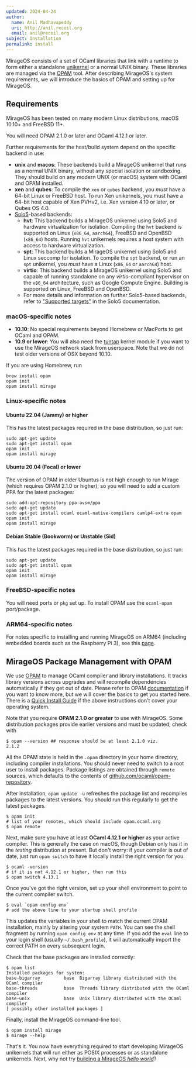 ```yaml
---
updated: 2024-04-24
author:
  name: Anil Madhavapeddy
  uri: http://anil.recoil.org
  email: anil@recoil.org
subject: Installation
permalink: install
---
```


MirageOS consists of a set of OCaml libraries that link with a runtime to form either a standalone [unikernel](https://en.wikipedia.org/wiki/Unikernel) or a normal UNIX binary. These libraries are managed via the [OPAM](https://opam.ocaml.org) tool. After describing MirageOS's system requirements, we will introduce the basics of OPAM and setting up for MirageOS.

## Requirements

MirageOS has been tested on many modern Linux distributions, macOS 10.10+ and FreeBSD 11+.

You will need OPAM 2.1.0 or later and OCaml 4.12.1 or later.

Further requirements for the host/build system depend on the specific backend in use:

* __unix__ and __macos__: These backends build a MirageOS unikernel that runs as a normal UNIX binary, without any special isolation or sandboxing. They should build on any modern UNIX (or macOS) system with OCaml and OPAM installed.
* __xen__ and __qubes__: To compile the `xen` or `qubes` backend, you *must* have a 64-bit Linux or FreeBSD host. To run Xen unikernels, you must have a 64-bit host capable of Xen PVHv2, i.e. Xen version 4.10 or later, or Qubes OS 4.0.
* [Solo5](https://github.com/Solo5/solo5)-based backends:
    * __hvt__: This backend builds a MirageOS unikernel using Solo5 and hardware virtualization for isolation. Compiling the `hvt` backend is supported on Linux (`x86_64`, `aarch64`), FreeBSD and OpenBSD (`x86_64`) hosts. Running `hvt` unikernels requires a host system with access to hardware virtualization.
    * __spt__: This backend builds a MirageOS unikernel using Solo5 and Linux seccomp for isolation. To compile the `spt` backend, or run an `spt` unikernel, you _must_ have a Linux (`x86_64` or `aarch64`) host.
    * __virtio__: This backend builds a MirageOS unikernel using Solo5 and capable of running standalone on any _virtio_-compliant hypervisor on the `x86_64` architecture, such as Google Compute Engine. Building is supported on Linux, FreeBSD and OpenBSD.
    * For more details and information on further Solo5-based backends, refer to ["Supported targets"](https://github.com/Solo5/solo5/blob/v0.6.3/docs/building.md#supported-targets) in the Solo5 documentation.

### macOS-specific notes

* __10.10__: No special requirements beyond Homebrew or MacPorts to get OCaml and OPAM.
* __10.9 or lower__: You will also need the [tuntap](http://tuntaposx.sourceforge.net/) kernel module if you want to use the MirageOS network stack from userspace.  Note that we do not test older versions of OSX beyond 10.10.

If you are using Homebrew, run

    brew install opam
    opam init
    opam install mirage

### Linux-specific notes

#### Ubuntu 22.04 (Jammy) or higher

This has the latest packages required in the base distribution, so just run:

    sudo apt-get update
    sudo apt-get install opam
    opam init
    opam install mirage

#### Ubuntu 20.04 (Focal) or lower

The version of OPAM in older Ubuntus is not high enough to run Mirage (which requires OPAM 2.1.0 or higher), so you will need to add a custom PPA for the latest packages:

    sudo add-apt-repository ppa:avsm/ppa
    sudo apt-get update
    sudo apt-get install ocaml ocaml-native-compilers camlp4-extra opam
    opam init
    opam install mirage

#### Debian Stable (Bookworm) or Unstable (Sid)

This has the latest packages required in the base distribution, so just run:

    sudo apt-get update
    sudo apt-get install opam
    opam init
    opam install mirage

### FreeBSD-specific notes

You will need ports or `pkg` set up. To install OPAM use the `ocaml-opam` port/package.

### ARM64-specific notes

For notes specific to installing and running MirageOS on ARM64 (including embedded boards such as the Raspberry Pi 3), see this [page](/wiki/arm64).

## MirageOS Package Management with OPAM

We use [OPAM](https://opam.ocaml.org) to manage OCaml compiler and library installations. It tracks library versions across upgrades and will recompile dependencies automatically if they get out of date. Please refer to OPAM [documentation](https://opam.ocaml.org) if you want to know more, but we will cover the basics to get you started here. There is a [Quick Install Guide](http://opam.ocaml.org/doc/Install.html) if the above instructions don't cover your operating system.

Note that you require **OPAM 2.1.0 or greater** to use with MirageOS. Some distribution packages provide earlier versions and must be updated; check with

    $ opam --version ## response should be at least 2.1.0 viz.
    2.1.2

All the OPAM state is held in the `.opam` directory in your home directory, including compiler installations. You should never need to switch to a root user to install packages. Package listings are obtained through `remote` sources, which defaults to the contents of [github.com/ocaml/opam-repository](https://github.com/ocaml/opam-repository).

After installation, `opam update -u` refreshes the package list and recompiles packages to the latest versions.  You should run this regularly to get the latest packages.

    $ opam init
    # list of your remotes, which should include opam.ocaml.org
    $ opam remote

Next, make sure you have at least **OCaml 4.12.1 or higher** as your active compiler. This is generally the case on macOS, though Debian only has it in the *testing* distribution at present. But don't worry: if your compiler is out of date, just run `opam switch` to have it locally install the right version for you.

    $ ocaml -version
    # if it is not 4.12.1 or higher, then run this
    $ opam switch 4.13.1

Once you've got the right version, set up your shell environment to point to the current compiler switch.

    $ eval `opam config env`
    # add the above line to your startup shell profile

This updates the variables in your shell to match the current OPAM installation, mainly by altering your system `PATH`. You can see the shell fragment by running `opam config env` at any time. If you add the `eval` line to your login shell (usually `~/.bash_profile`), it will automatically import the correct PATH on every subsequent login.

Check that the base packages are installed correctly:

    $ opam list
    Installed packages for system:
    base-bigarray         base  Bigarray library distributed with the OCaml compiler
    base-threads          base  Threads library distributed with the OCaml compiler
    base-unix             base  Unix library distributed with the OCaml compiler
    [ possibly other installed packages ]

Finally, install the MirageOS command-line tool.

    $ opam install mirage
    $ mirage --help

That's it. You now have everything required to start developing MirageOS unikernels that will run either as POSIX processes or as standalone unikernels. Next, why not try [building a MirageOS *hello world*](/wiki/hello-world)?

